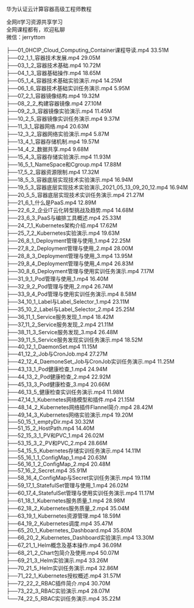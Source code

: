 华为认证云计算容器高级工程师教程

全网it学习资源共享学习<br>全网课程都有，欢迎私聊<br>微信：jerryttom<br>

├──01_0HCIP_Cloud_Computing_Container课程导读.mp4 33.51M<br> ├──02_1_1_容器技术发展.mp4 29.05M<br> ├──03_1_2_容器技术基础.mp4 10.72M<br> ├──04_1_3_容器基础操作.mp4 18.65M<br> ├──05_1_4_容器技术基础实验演示.mp4 14.25M<br> ├──06_1_6_容器技术基础实训任务演示.mp4 5.95M<br> ├──07_2_1_容器镜像结构.mp4 19.32M<br> ├──08_2_2_构建容器镜像.mp4 27.10M<br> ├──09_2_3_容器镜像实验演示.mp4 11.45M<br> ├──10_2_5_容器镜像实训任务演示.mp4 9.37M<br> ├──11_3_1_容器网络.mp4 20.63M<br> ├──12_3_2_容器网络实验演示.mp4 5.87M<br> ├──13_4_1_容器存储机制.mp4 19.57M<br> ├──14_4_2_数据共享.mp4 9.68M<br> ├──15_4_3_容器存储实验演示.mp4 11.93M<br> ├──16_5_1_NameSpace和Cgroup.mp4 17.88M<br> ├──17_5_2_容器资源限制.mp4 17.32M<br> ├──18_5_3_容器底层实现技术实验演示.mp4 16.94M<br> ├──19_5_3_容器底层实现技术实验演示_2021_05_13_09_20_12.mp4 16.94M<br> ├──20_5_5_容器底层实现技术实训任务演示.mp4 21.27M<br> ├──21_6_1_什么是PaaS.mp4 12.89M<br> ├──22_6_2_企业IT云化转型挑战及趋势.mp4 14.68M<br> ├──23_6_3_PaaS与编排工具概述.mp4 25.33M<br> ├──24_7_1_Kubernetes架构介绍.mp4 17.62M<br> ├──25_7_2_Kubernetes实验演示.mp4 19.63M<br> ├──26_8_1_Deployment管理与使用_1.mp4 22.25M<br> ├──27_8_2_Deployment管理与使用_2.mp4 28.00M<br> ├──28_8_3_Deployment管理与使用_3.mp4 13.95M<br> ├──29_8_4_Deployment管理与使用_4.mp4 26.83M<br> ├──30_8_6_Deployment管理与使用实训任务演示.mp4 7.17M<br> ├──31_9_1_Pod管理与使用_1.mp4 16.40M<br> ├──32_9_2_Pod管理与使用_2.mp4 26.74M<br> ├──33_9_4_Pod管理与使用实训任务演示.mp4 8.58M<br> ├──34_10_1_Label与Label_Selector_1.mp4 23.11M<br> ├──35_10_2_Label与Label_Selector_2.mp4 25.25M<br> ├──36_11_1_Service服务发现_1.mp4 18.42M<br> ├──37_11_2_Service服务发现_2.mp4 21.11M<br> ├──38_11_3_Service服务发现_3.mp4 26.48M<br> ├──39_11_5_Service服务发现实训任务演示.mp4 18.52M<br> ├──40_12_1_DaemonSet.mp4 11.15M<br> ├──41_12_2_Job与CronJob.mp4 27.27M<br> ├──42_12_4_DaemoneSet_Job与CronJob实训任务演示.mp4 11.25M<br> ├──43_13_1_Pod健康检查_1.mp4 24.94M<br> ├──44_13_2_Pod健康检查_2.mp4 22.92M<br> ├──45_13_3_Pod健康检查_3.mp4 20.66M<br> ├──46_13_5_健康检查实训任务演示.mp4 11.98M<br> ├──47_14_1_Kubernetes网络模型和插件.mp4 21.15M<br> ├──48_14_2_Kubernetes网络插件Flannel简介.mp4 28.42M<br> ├──49_14_3_Kubernetes网络实验演示.mp4 19.20M<br> ├──50_15_1_emptyDir.mp4 30.32M<br> ├──51_15_2_HostPath.mp4 14.40M<br> ├──52_15_3_1_PV和PVC_1.mp4 26.02M<br> ├──53_15_3_2_PV和PVC_2.mp4 28.66M<br> ├──54_15_5_Kubernetes存储实训任务演示.mp4 14.11M<br> ├──55_16_1_1_ConfigMap_1.mp4 20.63M<br> ├──56_16_1_2_ConfigMap_2.mp4 20.48M<br> ├──57_16_2_Secret.mp4 35.91M<br> ├──58_16_4_ConfigMap与Secret实训任务演示.mp4 19.11M<br> ├──59_17_1_StatefulSet管理与使用_1.mp4 26.02M<br> ├──60_17_4_StatefulSet管理与使用实训任务演示.mp4 11.17M<br> ├──61_18_1_Kubernetes服务质量_1.mp4 28.98M<br> ├──62_18_2_Kubernetes服务质量_2.mp4 35.04M<br> ├──63_19_1_Kubernetes资源管理.mp4 18.59M<br> ├──64_19_2_Kubernetes调度.mp4 35.47M<br> ├──65_20_1_Kubernetes_Dashboard.mp4 35.80M<br> ├──66_20_2_Kubernetes_Dashboard实验演示.mp4 13.30M<br> ├──67_21_1_Helm概念及基本操作.mp4 36.09M<br> ├──68_21_2_Chart包简介及使用.mp4 50.07M<br> ├──69_21_3_Helm实验演示.mp4 33.26M<br> ├──70_21_5_Helm实训任务演示.mp4 32.86M<br> ├──71_22_1_Kubernetes授权概述.mp4 31.57M<br> ├──72_22_2_RBAC插件简介.mp4 30.70M<br> ├──73_22_3_RBAC实验演示.mp4 28.07M<br> └──74_22_5_RBAC实训任务演示.mp4 35.22M